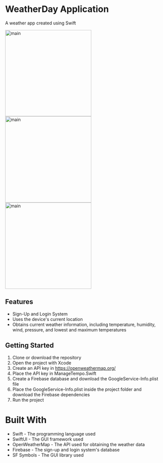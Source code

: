 # WeatherDay Application

A weather app created using Swift

<img width="277" alt="main" src="https://github.com/lzncz/WeatherDay/assets/95938206/1a74202d-5e2c-4056-bbd3-1349b45e4483">
<img width="277" alt="main" src="https://github.com/lzncz/WeatherDay/assets/95938206/278aadba-e05d-43d2-bf41-ab1a52e8a7dc">
<img width="277" alt="main" src="https://github.com/lzncz/WeatherDay/assets/95938206/e4c7056e-d144-40a5-a292-67f2aa341469">

## Features

* Sign-Up and Login System
* Uses the device's current location
* Obtains current weather information, including temperature, humidity, wind, pressure, and lowest and maximum temperatures

## Getting Started

1. Clone or download the repository
2. Open the project with Xcode
3. Create an API key in https://openweathermap.org/
4. Place the API key in ManageTempo.Swift
5. Create a Firebase database and download the GoogleService-Info.plist file
6. Place the GoogleService-Info.plist inside the project folder and download the Firebase dependencies
7. Run the project

# Built With

* Swift - The programming language used
* SwiftUI - The GUI framework used
* OpenWeatherMap - The API used for obtaining the weather data
* Firebase - The sign-up and login system's database
* SF Symbols - The GUI library used
